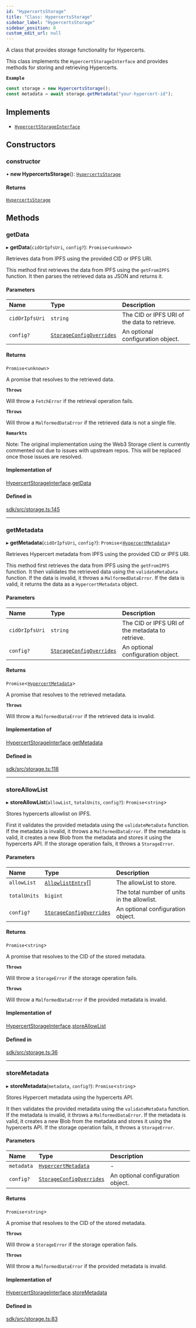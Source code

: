 ```yaml
---
id: "HypercertsStorage"
title: "Class: HypercertsStorage"
sidebar_label: "HypercertsStorage"
sidebar_position: 0
custom_edit_url: null
---
```


A class that provides storage functionality for Hypercerts.

This class implements the `HypercertStorageInterface` and provides methods for storing and retrieving Hypercerts.

**`Example`**

```ts
const storage = new HypercertsStorage();
const metadata = await storage.getMetadata("your-hypercert-id");
```

## Implements

- [`HypercertStorageInterface`](../interfaces/HypercertStorageInterface.md)

## Constructors

### constructor

• **new HypercertsStorage**(): [`HypercertsStorage`](HypercertsStorage.md)

#### Returns

[`HypercertsStorage`](HypercertsStorage.md)

## Methods

### getData

▸ **getData**(`cidOrIpfsUri`, `config?`): `Promise`<`unknown`\>

Retrieves data from IPFS using the provided CID or IPFS URI.

This method first retrieves the data from IPFS using the `getFromIPFS` function. It then parses the retrieved data as JSON and returns it.

#### Parameters

| Name           | Type                                                             | Description                                  |
| :------------- | :--------------------------------------------------------------- | :------------------------------------------- |
| `cidOrIpfsUri` | `string`                                                         | The CID or IPFS URI of the data to retrieve. |
| `config?`      | [`StorageConfigOverrides`](../modules.md#storageconfigoverrides) | An optional configuration object.            |

#### Returns

`Promise`<`unknown`\>

A promise that resolves to the retrieved data.

**`Throws`**

Will throw a `FetchError` if the retrieval operation fails.

**`Throws`**

Will throw a `MalformedDataError` if the retrieved data is not a single file.

**`Remarkts`**

Note: The original implementation using the Web3 Storage client is currently commented out due to issues with upstream repos. This will be replaced once those issues are resolved.

#### Implementation of

[HypercertStorageInterface](../interfaces/HypercertStorageInterface.md).[getData](../interfaces/HypercertStorageInterface.md#getdata)

#### Defined in

[sdk/src/storage.ts:145](https://github.com/hypercerts-org/hypercerts/blob/efdb2e8/sdk/src/storage.ts#L145)

---

### getMetadata

▸ **getMetadata**(`cidOrIpfsUri`, `config?`): `Promise`<[`HypercertMetadata`](../interfaces/HypercertMetadata.md)\>

Retrieves Hypercert metadata from IPFS using the provided CID or IPFS URI.

This method first retrieves the data from IPFS using the `getFromIPFS` function. It then validates the retrieved data using the `validateMetaData` function. If the data is invalid, it throws a `MalformedDataError`.
If the data is valid, it returns the data as a `HypercertMetadata` object.

#### Parameters

| Name           | Type                                                             | Description                                      |
| :------------- | :--------------------------------------------------------------- | :----------------------------------------------- |
| `cidOrIpfsUri` | `string`                                                         | The CID or IPFS URI of the metadata to retrieve. |
| `config?`      | [`StorageConfigOverrides`](../modules.md#storageconfigoverrides) | An optional configuration object.                |

#### Returns

`Promise`<[`HypercertMetadata`](../interfaces/HypercertMetadata.md)\>

A promise that resolves to the retrieved metadata.

**`Throws`**

Will throw a `MalformedDataError` if the retrieved data is invalid.

#### Implementation of

[HypercertStorageInterface](../interfaces/HypercertStorageInterface.md).[getMetadata](../interfaces/HypercertStorageInterface.md#getmetadata)

#### Defined in

[sdk/src/storage.ts:118](https://github.com/hypercerts-org/hypercerts/blob/efdb2e8/sdk/src/storage.ts#L118)

---

### storeAllowList

▸ **storeAllowList**(`allowList`, `totalUnits`, `config?`): `Promise`<`string`\>

Stores hypercerts allowlist on IPFS.

First it validates the provided metadata using the `validateMetaData` function. If the metadata is invalid, it throws a `MalformedDataError`.
If the metadata is valid, it creates a new Blob from the metadata and stores it using the hypercerts API. If the storage operation fails, it throws a `StorageError`.

#### Parameters

| Name         | Type                                                             | Description                                 |
| :----------- | :--------------------------------------------------------------- | :------------------------------------------ |
| `allowList`  | [`AllowlistEntry`](../modules.md#allowlistentry)[]               | The allowList to store.                     |
| `totalUnits` | `bigint`                                                         | The total number of units in the allowlist. |
| `config?`    | [`StorageConfigOverrides`](../modules.md#storageconfigoverrides) | An optional configuration object.           |

#### Returns

`Promise`<`string`\>

A promise that resolves to the CID of the stored metadata.

**`Throws`**

Will throw a `StorageError` if the storage operation fails.

**`Throws`**

Will throw a `MalformedDataError` if the provided metadata is invalid.

#### Implementation of

[HypercertStorageInterface](../interfaces/HypercertStorageInterface.md).[storeAllowList](../interfaces/HypercertStorageInterface.md#storeallowlist)

#### Defined in

[sdk/src/storage.ts:36](https://github.com/hypercerts-org/hypercerts/blob/efdb2e8/sdk/src/storage.ts#L36)

---

### storeMetadata

▸ **storeMetadata**(`metadata`, `config?`): `Promise`<`string`\>

Stores Hypercert metadata using the hypercerts API.

It then validates the provided metadata using the `validateMetaData` function. If the metadata is invalid, it throws a `MalformedDataError`.
If the metadata is valid, it creates a new Blob from the metadata and stores it using the hypercerts API. If the storage operation fails, it throws a `StorageError`.

#### Parameters

| Name       | Type                                                             | Description                       |
| :--------- | :--------------------------------------------------------------- | :-------------------------------- |
| `metadata` | [`HypercertMetadata`](../interfaces/HypercertMetadata.md)        | -                                 |
| `config?`  | [`StorageConfigOverrides`](../modules.md#storageconfigoverrides) | An optional configuration object. |

#### Returns

`Promise`<`string`\>

A promise that resolves to the CID of the stored metadata.

**`Throws`**

Will throw a `StorageError` if the storage operation fails.

**`Throws`**

Will throw a `MalformedDataError` if the provided metadata is invalid.

#### Implementation of

[HypercertStorageInterface](../interfaces/HypercertStorageInterface.md).[storeMetadata](../interfaces/HypercertStorageInterface.md#storemetadata)

#### Defined in

[sdk/src/storage.ts:83](https://github.com/hypercerts-org/hypercerts/blob/efdb2e8/sdk/src/storage.ts#L83)
